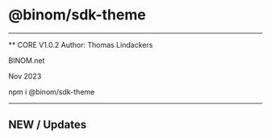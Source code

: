 # @binom/sdk-theme
---------------------------------------------------------------------------------
** CORE V1.0.2
Author: Thomas Lindackers 

BINOM.net

Nov 2023

npm i @binom/sdk-theme

---------------------------------------------------------------------------------

## NEW / Updates


